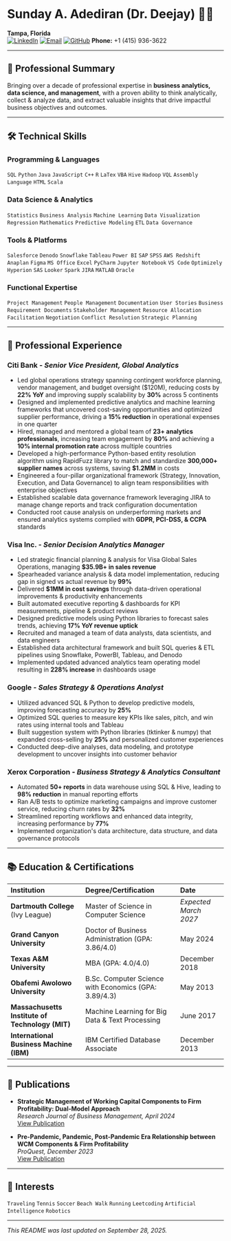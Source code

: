 # Sunday A. Adediran (Dr. Deejay) 👨‍💻

**Tampa, Florida**  
[![LinkedIn](https://img.shields.io/badge/-LinkedIn-blue?style=flat&logo=linkedin&logoColor=white)](https://www.linkedin.com/in/~aadediran2010/)
[![Email](https://img.shields.io/badge/-Email-red?style=flat&logo=gmail&logoColor=white)](mailto:aadediran2023@gmail.com)
[![GitHub](https://img.shields.io/badge/-GitHub-black?style=flat&logo=github&logoColor=white)](https://github.com/dej4things2000)
**Phone:** +1 (415) 936-3622

---

## 🚀 Professional Summary

Bringing over a decade of professional expertise in **business analytics, data science, and management**, with a proven ability to think analytically, collect & analyze data, and extract valuable insights that drive impactful business objectives and outcomes.

---

## 🛠️ Technical Skills

### **Programming & Languages**
`SQL` `Python` `Java` `JavaScript` `C++` `R` `LaTex` `VBA` `Hive` `Hadoop` `VQL` `Assembly Language` `HTML` `Scala`

### **Data Science & Analytics**
`Statistics` `Business Analysis` `Machine Learning` `Data Visualization` `Regression` `Mathematics` `Predictive Modeling` `ETL` `Data Governance`

### **Tools & Platforms**
`Salesforce` `Denodo` `Snowflake` `Tableau` `Power BI` `SAP` `SPSS` `AWS Redshift` `Anaplan` `Figma` `MS Office` `Excel` `PyCharm` `Jupyter Notebook` `VS Code` `Optimizely` `Hyperion` `SAS` `Looker` `Spark` `JIRA` `MATLAB` `Oracle`

### **Functional Expertise**
`Project Management` `People Management` `Documentation` `User Stories` `Business Requirement Documents` `Stakeholder Management` `Resource Allocation` `Facilitation` `Negotiation` `Conflict Resolution` `Strategic Planning`

---

## 💼 Professional Experience

### **Citi Bank** - *Senior Vice President, Global Analytics*
- Led global operations strategy spanning contingent workforce planning, vendor management, and budget oversight ($120M), reducing costs by **22% YoY** and improving supply scalability by **30%** across 5 continents
- Designed and implemented predictive analytics and machine learning frameworks that uncovered cost-saving opportunities and optimized supplier performance, driving a **15% reduction** in operational expenses in one quarter
- Hired, managed and mentored a global team of **23+ analytics professionals**, increasing team engagement by **80%** and achieving a **10% internal promotion rate** across multiple countries
- Developed a high-performance Python-based entity resolution algorithm using RapidFuzz library to match and standardize **300,000+ supplier names** across systems, saving **$1.2MM** in costs
- Engineered a four-pillar organizational framework (Strategy, Innovation, Execution, and Data Governance) to align team responsibilities with enterprise objectives
- Established scalable data governance framework leveraging JIRA to manage change reports and track configuration documentation
- Conducted root cause analysis on underperforming markets and ensured analytics systems complied with **GDPR, PCI-DSS, & CCPA** standards

### **Visa Inc.** - *Senior Decision Analytics Manager*
- Led strategic financial planning & analysis for Visa Global Sales Operations, managing **$35.9B+ in sales revenue**
- Spearheaded variance analysis & data model implementation, reducing gap in signed vs actual revenue by **99%**
- Delivered **$1MM in cost savings** through data-driven operational improvements & productivity enhancements
- Built automated executive reporting & dashboards for KPI measurements, pipeline & product reviews
- Designed predictive models using Python libraries to forecast sales trends, achieving **17% YoY revenue uptick**
- Recruited and managed a team of data analysts, data scientists, and data engineers
- Established data architectural framework and built SQL queries & ETL pipelines using Snowflake, PowerBI, Tableau, and Denodo
- Implemented updated advanced analytics team operating model resulting in **228% increase** in dashboards usage

### **Google** - *Sales Strategy & Operations Analyst*
- Utilized advanced SQL & Python to develop predictive models, improving forecasting accuracy by **25%**
- Optimized SQL queries to measure key KPIs like sales, pitch, and win rates using internal tools and Tableau
- Built suggestion system with Python libraries (tktinker & numpy) that expanded cross-selling by **25%** and personalized customer experiences
- Conducted deep-dive analyses, data modeling, and prototype development to uncover insights into customer behavior

### **Xerox Corporation** - *Business Strategy & Analytics Consultant*
- Automated **50+ reports** in data warehouse using SQL & Hive, leading to **98% reduction** in manual reporting efforts
- Ran A/B tests to optimize marketing campaigns and improve customer service, reducing churn rates by **32%**
- Streamlined reporting workflows and enhanced data integrity, increasing performance by **77%**
- Implemented organization's data architecture, data structure, and data governance protocols

---

## 📚 Education & Certifications

| Institution | Degree/Certification | Date |
| :--- | :--- | :--- |
| **Dartmouth College** (Ivy League) | Master of Science in Computer Science | *Expected March 2027* |
| **Grand Canyon University** | Doctor of Business Administration (GPA: 3.86/4.0) | May 2024 |
| **Texas A&M University** | MBA (GPA: 4.0/4.0) | December 2018 |
| **Obafemi Awolowo University** | B.Sc. Computer Science with Economics (GPA: 3.89/4.3) | May 2013 |
| **Massachusetts Institute of Technology (MIT)** | Machine Learning for Big Data & Text Processing | June 2017 |
| **International Business Machine (IBM)** | IBM Certified Database Associate | December 2013 |

---

## 📄 Publications

- **Strategic Management of Working Capital Components to Firm Profitability: Dual-Model Approach**  
  *Research Journal of Business Management, April 2024*  
  [View Publication](https://scialert.net/abstract/?doi=rjbm.2024.1.11)

- **Pre-Pandemic, Pandemic, Post-Pandemic Era Relationship between WCM Components & Firm Profitability**  
  *ProQuest, December 2023*  
  [View Publication](https://www.proquest.com/docview/2898207596/abstract/3A87DE1326EF4A20PQ/17sourcetype=Discretations)

---

## 🎯 Interests

`Traveling` `Tennis` `Soccer` `Beach Walk` `Running` `Leetcoding` `Artificial Intelligence` `Robotics`

---
*This README was last updated on September 28, 2025.*
